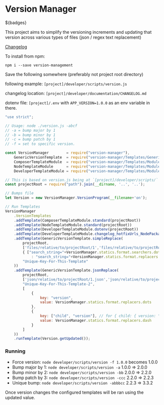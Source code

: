 # Version Manager

${badges}

This project aims to simplify the versioning increments and updating that version across various types of files (json / regex text replacement)

[Changelog](./CHANGELOG.md)

To install from npm:
```
npm i --save version-management
```

Save the following somewhere (preferably not project root directory) 

following example: `[project]/developer/scripts/version.js`

changelog location: `[project]/developer/documentation/CHANGELOG.md`

dotenv file: `[project]/.env` with `APP_VERSION=1.0.0` as an env variable in there. 
```javascript
"use strict";

// Usage: node ./version.js -abcf
// -a = bump major by 1
// -b = bump minor by 1
// -c = bump patch by 1
// -f = set to specific version.

const VersionManager        = require("version-manager"),
    GenericVersionTemplate  = require("version-manager/Templates/GenericVersionTemplate"),
    ComposerTemplateModule  = require("version-manager/Templates/Modules/PHP/ComposerTemplateModule"),
    NodeTemplateModule      = require("version-manager/Templates/Modules/NodeJS/NodeTemplateModule"),
    DeveloperTemplateModule = require("version-manager/Templates/Modules/DeveloperTemplateModule");

// This is based on version.js being at `[project]/developer/scripts/`
const projectRoot = require("path").join(__dirname, '..', '..'); 

// Bumps file
let Version = new VersionManager.VersionProgram(__filename+'on');

// Run Templates
VersionManager
    .VersionTemplates
    .addTemplate(ComposerTemplateModule.standard(projectRoot))
    .addTemplate(NodeTemplateModule.standard(projectRoot))
    .addTemplate(DeveloperTemplateModule.dotenv(projectRoot))
    .addTemplate(DeveloperTemplateModule.changelog_hotfixUrls_NodePackage(projectRoot, 'developer/documentation/CHANGELOG.md'))
    .addTemplate(GenericVersionTemplate.simpleReplace(
        projectRoot, 
        ['files/relative/to/projectRoot/1','files/relative/to/projectRoot/2.txt'],
        { ["search_string="+VersionManager.statics.format.searchers.dots]
            : "search_string="+VersionManager.statics.format.replacers.dots },
        "Unique-Key-For-This-Template"
    ))
    .addTemplate(GenericVersionTemplate.jsonReplace(
        projectRoot, 
        ['json/relative/to/projectRoot/1.json','json/relative/to/projectRoot/2.json'],
        "Unique-Key-For-This-Template-2",
        [
            {
                key: "version",
                value: VersionManager.statics.format.replacers.dots
            },
            {
                key: ["child", "version"], // for { child: { version: "1-0-0" }}
                value: VersionManager.statics.format.replacers.dash
            }
        ]
    ))
    .runTemplate(Version.getUpdated());
```

### Running

- Force version: `node developer/scripts/version -f 1.0.0` becomes 1.0.0
- Bump major by 1: `node developer/scripts/version -a` 1.0.0 => 2.0.0
- Bump minor by 2: `node developer/scripts/version -bb` 2.0.0 => 2.2.0
- Bump patch by 3: `node developer/scripts/version -ccc` 2.2.0 => 2.2.3
- Unique bump: `node developer/scripts/version -abbbcc` 2.2.3 => 3.3.2

Once version changes the configured templates will be ran using the updated value.